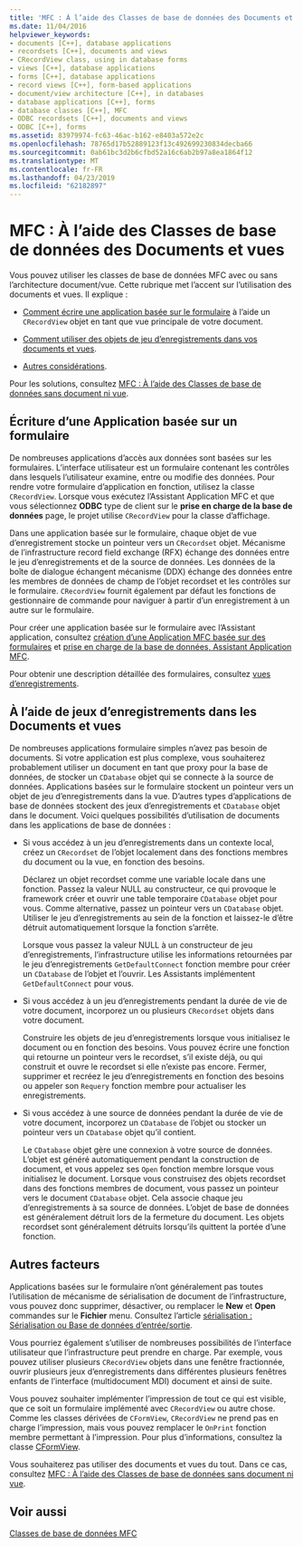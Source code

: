 ```yaml
---
title: 'MFC : À l’aide des Classes de base de données des Documents et vues'
ms.date: 11/04/2016
helpviewer_keywords:
- documents [C++], database applications
- recordsets [C++], documents and views
- CRecordView class, using in database forms
- views [C++], database applications
- forms [C++], database applications
- record views [C++], form-based applications
- document/view architecture [C++], in databases
- database applications [C++], forms
- database classes [C++], MFC
- ODBC recordsets [C++], documents and views
- ODBC [C++], forms
ms.assetid: 83979974-fc63-46ac-b162-e8403a572e2c
ms.openlocfilehash: 78765d17b52889123f13c492699230834decba66
ms.sourcegitcommit: 0ab61bc3d2b6cfbd52a16c6ab2b97a8ea1864f12
ms.translationtype: MT
ms.contentlocale: fr-FR
ms.lasthandoff: 04/23/2019
ms.locfileid: "62182897"
---
```

# <a name="mfc-using-database-classes-with-documents-and-views"></a>MFC : À l’aide des Classes de base de données des Documents et vues

Vous pouvez utiliser les classes de base de données MFC avec ou sans l’architecture document/vue. Cette rubrique met l’accent sur l’utilisation des documents et vues. Il explique :

- [Comment écrire une application basée sur le formulaire](#_core_writing_a_form.2d.based_application) à l’aide un `CRecordView` objet en tant que vue principale de votre document.

- [Comment utiliser des objets de jeu d’enregistrements dans vos documents et vues](#_core_using_recordsets_in_documents_and_views).

- [Autres considérations](#_core_other_factors).

Pour les solutions, consultez [MFC : À l’aide des Classes de base de données sans document ni vue](../data/mfc-using-database-classes-without-documents-and-views.md).

##  <a name="_core_writing_a_form.2d.based_application"></a> Écriture d’une Application basée sur un formulaire

De nombreuses applications d’accès aux données sont basées sur les formulaires. L’interface utilisateur est un formulaire contenant les contrôles dans lesquels l’utilisateur examine, entre ou modifie des données. Pour rendre votre formulaire d’application en fonction, utilisez la classe `CRecordView`. Lorsque vous exécutez l’Assistant Application MFC et que vous sélectionnez **ODBC** type de client sur le **prise en charge de la base de données** page, le projet utilise `CRecordView` pour la classe d’affichage.

Dans une application basée sur le formulaire, chaque objet de vue d’enregistrement stocke un pointeur vers un `CRecordset` objet. Mécanisme de l’infrastructure record field exchange (RFX) échange des données entre le jeu d’enregistrements et de la source de données. Les données de la boîte de dialogue échangent mécanisme (DDX) échange des données entre les membres de données de champ de l’objet recordset et les contrôles sur le formulaire. `CRecordView` fournit également par défaut les fonctions de gestionnaire de commande pour naviguer à partir d’un enregistrement à un autre sur le formulaire.

Pour créer une application basée sur le formulaire avec l’Assistant application, consultez [création d’une Application MFC basée sur des formulaires](../mfc/reference/creating-a-forms-based-mfc-application.md) et [prise en charge de la base de données, Assistant Application MFC](../mfc/reference/database-support-mfc-application-wizard.md).

Pour obtenir une description détaillée des formulaires, consultez [vues d’enregistrements](../data/record-views-mfc-data-access.md).

##  <a name="_core_using_recordsets_in_documents_and_views"></a> À l’aide de jeux d’enregistrements dans les Documents et vues

De nombreuses applications formulaire simples n’avez pas besoin de documents. Si votre application est plus complexe, vous souhaiterez probablement utiliser un document en tant que proxy pour la base de données, de stocker un `CDatabase` objet qui se connecte à la source de données. Applications basées sur le formulaire stockent un pointeur vers un objet de jeu d’enregistrements dans la vue. D’autres types d’applications de base de données stockent des jeux d’enregistrements et `CDatabase` objet dans le document. Voici quelques possibilités d’utilisation de documents dans les applications de base de données :

- Si vous accédez à un jeu d’enregistrements dans un contexte local, créez un `CRecordset` de l’objet localement dans des fonctions membres du document ou la vue, en fonction des besoins.

   Déclarez un objet recordset comme une variable locale dans une fonction. Passez la valeur NULL au constructeur, ce qui provoque le framework créer et ouvrir une table temporaire `CDatabase` objet pour vous. Comme alternative, passez un pointeur vers un `CDatabase` objet. Utiliser le jeu d’enregistrements au sein de la fonction et laissez-le d’être détruit automatiquement lorsque la fonction s’arrête.

   Lorsque vous passez la valeur NULL à un constructeur de jeu d’enregistrements, l’infrastructure utilise les informations retournées par le jeu d’enregistrements `GetDefaultConnect` fonction membre pour créer un `CDatabase` de l’objet et l’ouvrir. Les Assistants implémentent `GetDefaultConnect` pour vous.

- Si vous accédez à un jeu d’enregistrements pendant la durée de vie de votre document, incorporez un ou plusieurs `CRecordset` objets dans votre document.

   Construire les objets de jeu d’enregistrements lorsque vous initialisez le document ou en fonction des besoins. Vous pouvez écrire une fonction qui retourne un pointeur vers le recordset, s’il existe déjà, ou qui construit et ouvre le recordset si elle n’existe pas encore. Fermer, supprimer et recréez le jeu d’enregistrements en fonction des besoins ou appeler son `Requery` fonction membre pour actualiser les enregistrements.

- Si vous accédez à une source de données pendant la durée de vie de votre document, incorporez un `CDatabase` de l’objet ou stocker un pointeur vers un `CDatabase` objet qu’il contient.

   Le `CDatabase` objet gère une connexion à votre source de données. L’objet est généré automatiquement pendant la construction de document, et vous appelez ses `Open` fonction membre lorsque vous initialisez le document. Lorsque vous construisez des objets recordset dans des fonctions membres de document, vous passez un pointeur vers le document `CDatabase` objet. Cela associe chaque jeu d’enregistrements à sa source de données. L’objet de base de données est généralement détruit lors de la fermeture du document. Les objets recordset sont généralement détruits lorsqu’ils quittent la portée d’une fonction.

##  <a name="_core_other_factors"></a> Autres facteurs

Applications basées sur le formulaire n’ont généralement pas toutes l’utilisation de mécanisme de sérialisation de document de l’infrastructure, vous pouvez donc supprimer, désactiver, ou remplacer le **New** et **Open** commandes sur le **Fichier** menu. Consultez l’article [sérialisation : Sérialisation ou Base de données d’entrée/sortie](../mfc/serialization-serialization-vs-database-input-output.md).

Vous pourriez également s’utiliser de nombreuses possibilités de l’interface utilisateur que l’infrastructure peut prendre en charge. Par exemple, vous pouvez utiliser plusieurs `CRecordView` objets dans une fenêtre fractionnée, ouvrir plusieurs jeux d’enregistrements dans différentes plusieurs fenêtres enfants de l’interface (multidocument MDI) document et ainsi de suite.

Vous pouvez souhaiter implémenter l’impression de tout ce qui est visible, que ce soit un formulaire implémenté avec `CRecordView` ou autre chose. Comme les classes dérivées de `CFormView`, `CRecordView` ne prend pas en charge l’impression, mais vous pouvez remplacer le `OnPrint` fonction membre permettant à l’impression. Pour plus d’informations, consultez la classe [CFormView](../mfc/reference/cformview-class.md).

Vous souhaiterez pas utiliser des documents et vues du tout. Dans ce cas, consultez [MFC : À l’aide des Classes de base de données sans document ni vue](../data/mfc-using-database-classes-without-documents-and-views.md).

## <a name="see-also"></a>Voir aussi

[Classes de base de données MFC](../data/mfc-database-classes-odbc-and-dao.md)